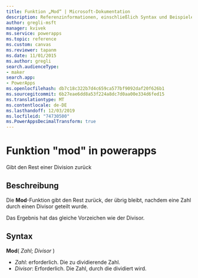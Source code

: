 ```yaml
---
title: Funktion „Mod“ | Microsoft-Dokumentation
description: Referenzinformationen, einschließlich Syntax und Beispielen, für die Funktion "mod" in powerapps
author: gregli-msft
manager: kvivek
ms.service: powerapps
ms.topic: reference
ms.custom: canvas
ms.reviewer: tapanm
ms.date: 11/01/2015
ms.author: gregli
search.audienceType:
- maker
search.app:
- PowerApps
ms.openlocfilehash: db7c18c322b7d4c659ca577bf9092daf20f626b1
ms.sourcegitcommit: 6b27eae6dd8a53f224a8dc7d0aa00e334d6fed15
ms.translationtype: MT
ms.contentlocale: de-DE
ms.lasthandoff: 12/03/2019
ms.locfileid: "74730500"
ms.PowerAppsDecimalTransform: true
---
```

# <a name="mod-function-in-power-apps"></a>Funktion "mod" in powerapps
Gibt den Rest einer Division zurück

## <a name="description"></a>Beschreibung
Die **Mod**-Funktion gibt den Rest zurück, der übrig bleibt, nachdem eine Zahl durch einen Divisor geteilt wurde.

Das Ergebnis hat das gleiche Vorzeichen wie der Divisor.

## <a name="syntax"></a>Syntax
**Mod**( *Zahl*; *Divisor* )

* *Zahl*: erforderlich. Die zu dividierende Zahl.
* *Divisor*: Erforderlich.  Die Zahl, durch die dividiert wird.

